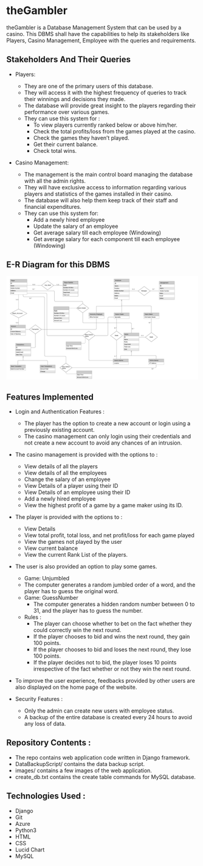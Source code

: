 # theGambler

theGambler is a Database Management System that can be used by a casino. This DBMS shall have the capabilities to help its stakeholders like Players, Casino Management, Employee with the queries and requirements.

## Stakeholders And Their Queries

* Players: 
  * They are one of the primary users of this database. 
  * They will access it with the highest frequency of queries to track their winnings and decisions they made. 
  * The database will provide great insight to the players regarding their performance over various games. 
  * They can use this system for :
    * To view players currently ranked below or above him/her.
    * Check the total profits/loss from the games played at the casino.
    * Check the games they haven’t played.
    * Get their current balance.
    * Check total wins.



* Casino Management: 
  * The management is the main control board managing the database with all the admin rights. 
  * They will have exclusive access to information regarding various players and statistics of the games installed in their casino. 
  * The database will also help them keep track of their staff and financial expenditures. 
  * They can use this system for:
     * Add a newly hired employee
     * Update the salary of an employee
     * Get average salary till each employee (Windowing)
     * Get average salary for each component till each employee (Windowing)

## E-R Diagram for this DBMS
![](er_diagram.png)
## Features Implemented 
* Login and Authentication Features :
  * The player has the option to create a new account or login using a previously existing account.
  * The casino management can only login using their credentials and not create a new account to avoid any chances of an intrusion.

* The casino management is provided with the options to :
  *  View details of all the players
  *  View details of all the employees
  *  Change the salary of an employee
  *  View Details of a player using their ID
  *  View Details of an employee using their ID
  *  Add a newly hired employee
  *  View the highest profit of a game by a game maker using its ID.

* The player is provided with the options to :
  *  View Details
  *  View total profit, total loss, and net profit/loss for each game played
  *  View the games not played by the user
  *  View current balance
  *  View the current Rank List of the players.

* The user is also provided an option to play some games. 
  *  Game: Unjumbled
    * The computer generates a random jumbled order of a word, and the player has to guess the original word. 
  * Game: GuessNumber
    * The computer generates a hidden random number between 0 to 31, and the player has to guess the number.
  * Rules :
    * The player can choose whether to bet on the fact whether they could correctly win the next round. 
    * If the player chooses to bid and wins the next round, they gain 100 points.
    * If the player chooses to bid and loses the next round, they lose 100 points.
    * If the player decides not to bid, the player loses 10 points irrespective of the fact whether or not they win the next round.
* To improve the user experience, feedbacks provided by other users are also displayed on the home page of the website.

* Security Features :
  * Only the admin can create new users with employee status. 
  * A backup of the entire database is created every 24 hours to avoid any loss of data.

## Repository Contents :
 * The repo contains web application code written in Django framework.
 * DataBackupScript/ contains the data backup script.
 * images/ contains a few images of the web application.
 * create_db.txt contains the create table commands for MySQL database.

## Technologies Used :
* Django
* Git
* Azure
* Python3
* HTML
* CSS 
* Lucid Chart
* MySQL

